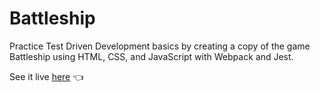 # Battleship
Practice Test Driven Development basics by creating a copy of the game Battleship using HTML, CSS, and JavaScript with Webpack and Jest.

See it live [here](https://logansailer.github.io/Battleship/) 👈
